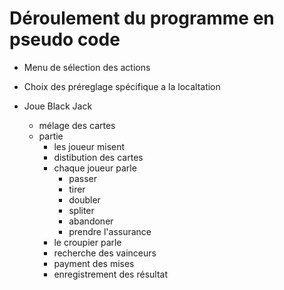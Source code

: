 # Déroulement du programme en pseudo code

* Menu de sélection des actions
* Choix des préreglage spécifique a la localtation


* Joue Black Jack
    * mélage des cartes
    * partie 
        * les joueur misent
        * distibution des cartes
        * chaque joueur parle
            * passer 
            * tirer 
            * doubler
            * spliter
            * abandoner 
            * prendre l'assurance 
        * le croupier parle 
        * recherche des vainceurs
        * payment des mises 
        * enregistrement des résultat

